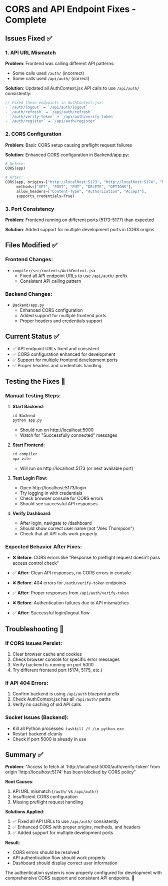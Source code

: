 # CORS and API Endpoint Fixes - Complete

## Issues Fixed ✅

### 1. **API URL Mismatch** 
**Problem**: Frontend was calling different API patterns:
- Some calls used `/auth/` (incorrect)
- Some calls used `/api/auth/` (correct)

**Solution**: Updated all AuthContext.jsx API calls to use `/api/auth/` consistently:

```jsx
// Fixed these endpoints in AuthContext.jsx:
- `/auth/logout` → `/api/auth/logout`
- `/auth/refresh` → `/api/auth/refresh` 
- `/auth/verify-token` → `/api/auth/verify-token`
- `/auth/register` → `/api/auth/register`
```

### 2. **CORS Configuration**
**Problem**: Basic CORS setup causing preflight request failures

**Solution**: Enhanced CORS configuration in Backend/app.py:

```python
# Before:
CORS(app)

# After:
CORS(app, origins=["http://localhost:5173", "http://localhost:5174", "http://localhost:5175", "http://localhost:5176", "http://localhost:5177"], 
     methods=["GET", "POST", "PUT", "DELETE", "OPTIONS"],
     allow_headers=["Content-Type", "Authorization", "Accept"],
     supports_credentials=True)
```

### 3. **Port Consistency**
**Problem**: Frontend running on different ports (5173-5177) than expected

**Solution**: Added support for multiple development ports in CORS origins

## Files Modified ✅

### Frontend Changes:
- `compiler/src/contexts/AuthContext.jsx`
  - Fixed all API endpoint URLs to use `/api/auth/` prefix
  - Consistent API calling pattern

### Backend Changes:
- `Backend/app.py`
  - Enhanced CORS configuration
  - Added support for multiple frontend ports
  - Proper headers and credentials support

## Current Status ✅

- ✅ API endpoint URLs fixed and consistent
- ✅ CORS configuration enhanced for development
- ✅ Support for multiple frontend development ports
- ✅ Proper headers and credentials handling

## Testing the Fixes 🧪

### Manual Testing Steps:

1. **Start Backend**:
   ```bash
   cd Backend
   python app.py
   ```
   - Should run on http://localhost:5000
   - Watch for "Successfully connected" messages

2. **Start Frontend**:
   ```bash
   cd compiler
   npx vite
   ```
   - Will run on http://localhost:5173 (or next available port)

3. **Test Login Flow**:
   - Open http://localhost:5173/login
   - Try logging in with credentials
   - Check browser console for CORS errors
   - Should see successful API responses

4. **Verify Dashboard**:
   - After login, navigate to /dashboard
   - Should show correct user name (not "Alex Thompson")
   - Check that all API calls work properly

### Expected Behavior After Fixes:

- ❌ **Before**: CORS errors like "Response to preflight request doesn't pass access control check"
- ✅ **After**: Clean API responses, no CORS errors in console

- ❌ **Before**: 404 errors for `/auth/verify-token` endpoints  
- ✅ **After**: Proper responses from `/api/auth/verify-token`

- ❌ **Before**: Authentication failures due to API mismatches
- ✅ **After**: Successful login/logout flow

## Troubleshooting 🔧

### If CORS Issues Persist:
1. Clear browser cache and cookies
2. Check browser console for specific error messages
3. Verify backend is running on port 5000
4. Try different frontend port (5174, 5175, etc.)

### If API 404 Errors:
1. Confirm backend is using `/api/auth` blueprint prefix
2. Check AuthContext.jsx has all `/api/auth/` paths
3. Verify no caching of old API calls

### Socket Issues (Backend):
- Kill all Python processes: `taskkill /f /im python.exe`
- Restart backend cleanly
- Check if port 5000 is already in use

## Summary ✅

**Problem**: "Access to fetch at 'http://localhost:5000/auth/verify-token' from origin 'http://localhost:5174' has been blocked by CORS policy"

**Root Causes**:
1. API URL mismatch (`/auth/` vs `/api/auth/`)
2. Insufficient CORS configuration
3. Missing preflight request handling

**Solutions Applied**:
1. ✅ Fixed all API URLs to use `/api/auth/` consistently
2. ✅ Enhanced CORS with proper origins, methods, and headers
3. ✅ Added support for multiple development ports

**Result**: 
- CORS errors should be resolved
- API authentication flow should work properly
- Dashboard should display correct user information

The authentication system is now properly configured for development with comprehensive CORS support and consistent API endpoints. 🎉